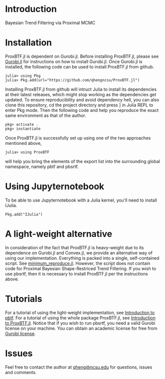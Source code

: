 # Introduction
 Bayesian Trend Filtering via Proximal MCMC

# Installation
ProxBTF.jl is dependent on Gurobi.jl. Before installing ProxBTF.jl, please see [Gurobi.jl](https://github.com/jump-dev/Gurobi.jl) for instructions on how to install Gurobi.jl. Once Gurobi.jl is installed, the following code can be used to install ProxBTF.jl from github. 
````
julia> using Pkg
julia> Pkg.add(url="https://github.com/qhengncsu/ProxBTF.jl")
````
Installing ProxBTF.jl from github will intruct Julia to install its dependencies at their latest releases, which might stop working as the dependencies get updated. To ensure reproducibility and avoid dependency hell, you can also clone this repository, cd the project directory and press ] in Julia REPL to enter Pkg mode. Then the following code and help you reproduce the exact same environment as that of the author.
````
pkg> activate .
pkg> instantiate
````
Once ProxBTF.jl is successfully set up using one of the two approaches mentioned above, 
````
julia> using ProxBTF
````
will help you bring the elements of the export list into the surrounding global namespace, namely pbtf and pbsrtf.

# Using Jupyternotebook
To be able to use Jupyternotebook with a Julia kernel, you'll need to install IJulia.
````
Pkg.add("IJulia")
````

# A light-weight alternative
In consideration of the fact that ProxBTF.jl is heavy-weight due to its dependence on Gurobi.jl and Convex.jl, we provide an alternative way of using our implementation. Everything is packed into a single, self-contained script. See [minimum_reproduce.jl](https://github.com/qhengncsu/ProxBTF.jl/blob/main/vignettes/minimum_reproduce.jl). However, the script does not contain code for Proximal Bayesian Shape-Restriced Trend Filtering. If you wish to use pbsrtf, then it is necessary to install ProxBTF.jl per the instructions above.

# Tutorials
For a tutorial of using the light-weight implementation, see [Introduction to pbtf](https://github.com/qhengncsu/ProxBTF.jl/blob/main/vignettes/Introduction_to_pbtf.ipynb). For a tutorial of using the whole package ProxBTF.jl, see [Introduction to ProxBTF.jl](https://github.com/qhengncsu/ProxBTF.jl/blob/main/vignettes/Introduction_to_ProxBTF.jl.ipynb). Notice that if you wish to run pbsrtf, you need a valid Gurobi license on your machine. You can obtain an academic license for free from [Gurobi license](https://www.gurobi.com/academia/academic-program-and-licenses/).

# Issues
Feel free to contact the author at <qheng@ncsu.edu> for questions, issues and comments.
 
